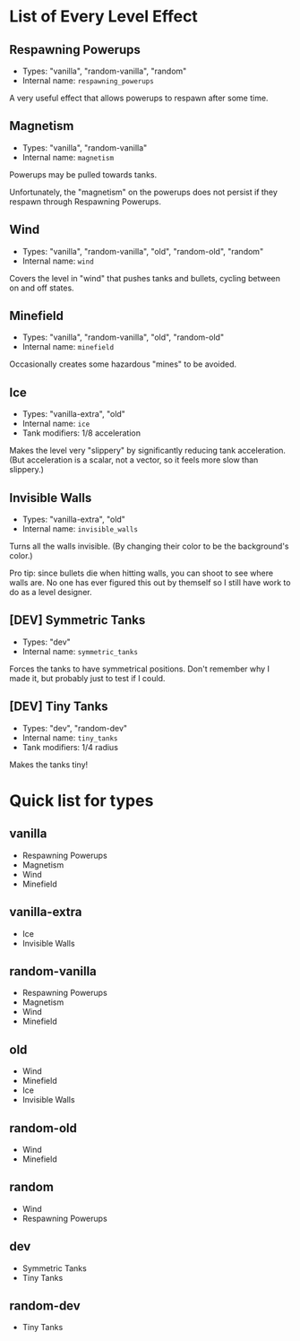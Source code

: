 # List of Every Level Effect

## Respawning Powerups

* Types: "vanilla", "random-vanilla", "random"
* Internal name: `respawning_powerups`

A very useful effect that allows powerups to respawn after some time.

## Magnetism

* Types: "vanilla", "random-vanilla"
* Internal name: `magnetism`

Powerups may be pulled towards tanks.

Unfortunately, the "magnetism" on the powerups does not persist if they respawn through Respawning Powerups.

## Wind

* Types: "vanilla", "random-vanilla", "old", "random-old", "random"
* Internal name: `wind`

Covers the level in "wind" that pushes tanks and bullets, cycling between on and off states.

## Minefield

* Types: "vanilla", "random-vanilla", "old", "random-old"
* Internal name: `minefield`

Occasionally creates some hazardous "mines" to be avoided.

## Ice

* Types: "vanilla-extra", "old"
* Internal name: `ice`
* Tank modifiers: 1/8 acceleration

Makes the level very "slippery" by significantly reducing tank acceleration. (But acceleration is a scalar, not a vector, so it feels more slow than slippery.)

## Invisible Walls

* Types: "vanilla-extra", "old"
* Internal name: `invisible_walls`

Turns all the walls invisible. (By changing their color to be the background's color.)

Pro tip: since bullets die when hitting walls, you can shoot to see where walls are. No one has ever figured this out by themself so I still have work to do as a level designer.

## [DEV] Symmetric Tanks

* Types: "dev"
* Internal name: `symmetric_tanks`

Forces the tanks to have symmetrical positions. Don't remember why I made it, but probably just to test if I could.

## [DEV] Tiny Tanks

* Types: "dev", "random-dev"
* Internal name: `tiny_tanks`
* Tank modifiers: 1/4 radius

Makes the tanks tiny!

# Quick list for types

## vanilla

* Respawning Powerups
* Magnetism
* Wind
* Minefield

## vanilla-extra

* Ice
* Invisible Walls

## random-vanilla

* Respawning Powerups
* Magnetism
* Wind
* Minefield

## old

* Wind
* Minefield
* Ice
* Invisible Walls

## random-old

* Wind
* Minefield

## random

* Wind
* Respawning Powerups

## dev

* Symmetric Tanks
* Tiny Tanks

## random-dev

* Tiny Tanks
